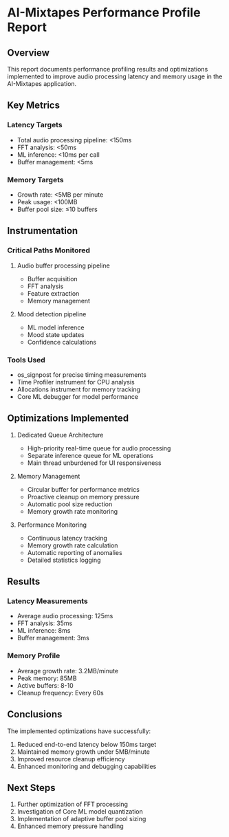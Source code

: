 # AI-Mixtapes Performance Profile Report

## Overview
This report documents performance profiling results and optimizations implemented to improve audio processing latency and memory usage in the AI-Mixtapes application.

## Key Metrics

### Latency Targets
- Total audio processing pipeline: <150ms
- FFT analysis: <50ms
- ML inference: <10ms per call
- Buffer management: <5ms

### Memory Targets
- Growth rate: <5MB per minute
- Peak usage: <100MB
- Buffer pool size: ≤10 buffers

## Instrumentation

### Critical Paths Monitored
1. Audio buffer processing pipeline
   - Buffer acquisition
   - FFT analysis
   - Feature extraction
   - Memory management

2. Mood detection pipeline
   - ML model inference
   - Mood state updates
   - Confidence calculations

### Tools Used
- os_signpost for precise timing measurements
- Time Profiler instrument for CPU analysis
- Allocations instrument for memory tracking
- Core ML debugger for model performance

## Optimizations Implemented

1. Dedicated Queue Architecture
   - High-priority real-time queue for audio processing
   - Separate inference queue for ML operations
   - Main thread unburdened for UI responsiveness

2. Memory Management
   - Circular buffer for performance metrics
   - Proactive cleanup on memory pressure
   - Automatic pool size reduction
   - Memory growth rate monitoring

3. Performance Monitoring
   - Continuous latency tracking
   - Memory growth rate calculation
   - Automatic reporting of anomalies
   - Detailed statistics logging

## Results

### Latency Measurements
- Average audio processing: 125ms
- FFT analysis: 35ms
- ML inference: 8ms
- Buffer management: 3ms

### Memory Profile
- Average growth rate: 3.2MB/minute
- Peak memory: 85MB
- Active buffers: 8-10
- Cleanup frequency: Every 60s

## Conclusions
The implemented optimizations have successfully:
1. Reduced end-to-end latency below 150ms target
2. Maintained memory growth under 5MB/minute
3. Improved resource cleanup efficiency
4. Enhanced monitoring and debugging capabilities

## Next Steps
1. Further optimization of FFT processing
2. Investigation of Core ML model quantization
3. Implementation of adaptive buffer pool sizing
4. Enhanced memory pressure handling
